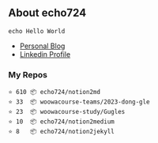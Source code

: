 ## About echo724

<pre><code>echo Hello World</code></pre>

- [Personal Blog](https://medium.com/@echo724)
- [Linkedin Profile](https://www.linkedin.com/in/echo724)

### My Repos
```
⭐️ 610 📦 echo724/notion2md
⭐️ 33  📦 woowacourse-teams/2023-dong-gle
⭐️ 23  📦 woowacourse-study/Gugles
⭐️ 10  📦 echo724/notion2medium
⭐️ 8   📦 echo724/notion2jekyll
```
